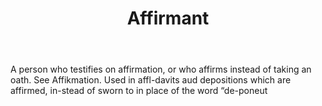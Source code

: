 ---
title: Affirmant
permalink: "/definitions/affirmant.html"
body: A person who testifies on affirmation, or who affirms instead of taking an oath.
  See Affikmation. Used in affl-davits aud depositions which are affirmed, in-stead
  of sworn to in place of the word “de-poneut
published_at: '2018-07-07'
layout: post
---
